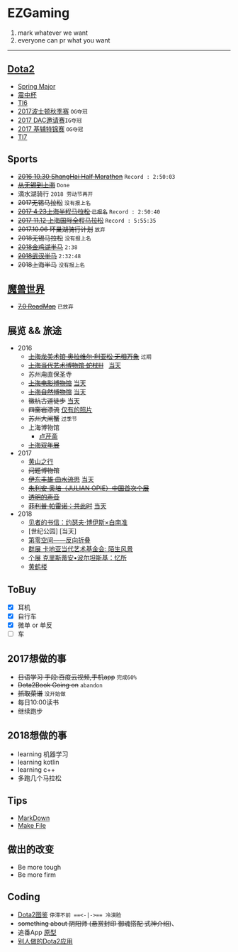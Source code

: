 # EZGaming
  1. mark whatever we want
  2. everyone can pr what you want

-----------------------------------

## [Dota2](http://www.dota2.com.cn)
  - [Spring Major](http://dota2.uuu9.com/spring/m/)
  - [震中杯](http://es.dota2.uuu9.com/Game/145.html)
  - [TI6](./Dota2/TI6.md)
  - [2017波士顿秋季赛](./Dota2/Boston.md) `OG夺冠`
  - [2017 DAC邀请赛](./Dota2/DAC.md)`IG夺冠`
  - [2017 基辅特锦赛](./Dota2/Keiv.md) `OG夺冠`
  - [TI7](./Dota2/TI7.md)

## Sports
  - ~~[2016 10.30 ShangHai Half Marathon](./jpg/2016.10.30Marathon)~~ `Record : 2:50:03`
  - ~~[从无锡到上海](./jpg/004.PNG)~~ `Done`
  - 滴水湖骑行 `2018 劳动节再开`
  - ~~2017无锡马拉松~~ `没有报上名`
  - ~~[2017 4.23上海半程马拉松](./jpg/2017.4.23Marathon) `已报名`~~ `Record : 2:50:40`
  - ~~[2017 11.12 上海国际全程马拉松](./jpg/2017.11.12Marathon)~~ `Record : 5:55:35`
  - ~~2017.10.06 环巢湖骑行计划~~ `放弃`
  - ~~2018无锡马拉松~~ `没有报上名`
  - ~~[2018金鸡湖半马](./jpg/2018.3.11Marathon)~~ `2:38`
  - ~~[2018武汉半马](./jpg/2018.4.15Marathon)~~ `2:32:48`
  - ~~2018上海半马~~ `没有报上名`

## [魔兽世界](http://wow.blizzard.cn)
  - ~~[7.0 RoadMap](./WOW/RoadMap.md)~~ `已放弃`

## 展览 && 旅途
- 2016
  - ~~[上海龙美术馆 奥拉维尔·利亚松 无相万象](http://thelongmuseum.org/cn/exhibition/overview/d81dwA)~~ `过期`
  - ~~[上海当代艺术博物馆 蛇杖III](http://www.powerstationofart.org/cn/exhibition/detail/272fvy.html)~~   [当天](./蛇杖)
  - 苏州甪直保圣寺
  - ~~[上海电影博物馆](http://www.shfilmmuseum.com/)~~ [当天](./电影博物馆)
  - ~~[上海自然博物馆]( http://www.snhm.org.cn/)~~ [当天](./自然博物馆)
  - ~~徽杭古道徒步~~ [当天](./GoHiking/2016-09-02)
  - ~~四窗岩漂流~~ [仅有的照片](./jpg/002.JPG)
  - ~~苏州大闸蟹~~ `过季节`
  - 上海博物馆
    - [卢芹斋](http://baike.baidu.com/link?url=-OzU6COwAv7DCSbKgMO_9Z9beuPPuf62spq9F_LhEQNdTB7Q1muwW-UyKBi-CqmMRu_ZahMsTHEkAgfO1n3p8_) 
  - ~~[上海双年展](http://www.shanghaibiennale.org/cn/)~~
- 2017
  - [黄山之行](./GoHiking/2017-07-21)
  - ~~问题博物馆~~
  - ~~[伊东丰雄 曲水流思](http://www.powerstationofart.com/cn/exhibition/TOYO-ITO-ON-THE-STREAM.html)~~  [当天](./伊东丰雄)
  - ~~[朱利安·奥培（JULIAN OPIE）中国首次个展](http://www.bfcsh.com/zh/exhibitions-and-events/3/julian-opie)~~
  - ~~[透明的声音](http://www.minshengart.com/)~~
  - ~~[菲利普·帕雷诺：共此时](http://www.rockbundartmuseum.org/cn/exhibition/overview/c10coyu)~~ [当天](./共此时)
- 2018
  - [见者的书信：约瑟夫·博伊斯×白南准](http://www.howartmuseum.org/article/index/id/263)
  - [世纪公园] [当天]
  - [第零空间——反向折叠](http://www.minshengart.com/cn)
  - [群展 卡地亚当代艺术基金会: 陌生风景](http://www.powerstationofart.org/cn/exhibition/Fondation-Cartier-pour-lart-contemporain-A-Beautiful-Elsewhere-2.html)
  - [个展 克里斯蒂安•波尔坦斯基：忆所](http://www.powerstationofart.org/cn/exhibition/Christian-Boltanski-Storage-Memory.html)
  - [黄鹤楼](./黄鹤楼)
  
## ToBuy
  - [x] 耳机
  - [x] 自行车
  - [x] 微单 or 单反
  - [ ] 车

## 2017想做的事
  - ~~日语学习 手段:百度云视频,手机app~~ `完成60%`
  - ~~Dota2Book Going on~~ `abandon` 
  - ~~抓取菜谱~~ `没开始做`
  - 每日10:00读书
  - 继续跑步

## 2018想做的事
 - learning 机器学习
 - learning kotlin
 - learning c++
 - 多跑几个马拉松

## Tips
  - [MarkDown](./Tips/MarkDown.md)
  - [Make File](./Tips/makefile.md)
  
## 做出的改变
  - Be more tough
  - Be more firm

## Coding
  - [Dota2图鉴](https://github.com/TouHenYing/Dota2Book) `停滞不前 ==<-|->== 冷漠脸`
  - ~~something about 阴阳师 (悬赏封印 御魂搭配 式神介绍)~~、  
  - 追番App [原型](http://luxun.pro/#/bangumis)
  - [别人做的Dota2应用](https://github.com/uin3566/Dota2Helper)
